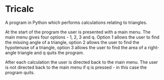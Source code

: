 # Tricalc
A program in Python which performs calculations relating to triangles.

At the start of the program the user is presented with a main menu. The main menu gives four options - 1, 2, 3 and q. Option 1 allows the user to find the missing angle of a triangle, option 2 allows the user to find the hypotenuse of a triangle, option 3 allows the user to find the area of a right-angle triangle and q quits the program. 

After each calculation the user is directed back to the main menu. The user is not directed back to the main menu if q is pressed - in this case the program quits. 







